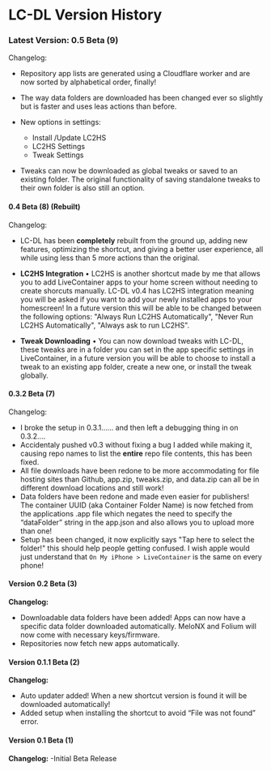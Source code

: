 # LC-DL Version History

### Latest Version: 0.5 Beta (9)
Changelog:

- Repository app lists are generated using a Cloudflare worker and are now sorted by alphabetical order, finally!

- The way data folders are downloaded has been changed ever so slightly but is faster and uses leas actions than before.

- New options in settings:
  - Install /Update LC2HS
  - LC2HS Settings
  - Tweak Settings
 
- Tweaks can now be downloaded as global tweaks or saved to an existing folder. The original functionality of saving standalone tweaks to their own folder is also still an option.

#### 0.4 Beta (8) (Rebuilt)
Changelog:

- LC-DL has been **completely** rebuilt from the ground up, adding new features, optimizing the shortcut, and giving a better user experience, all while using less than 5 more actions than the original.

- **LC2HS Integration** • LC2HS is another shortcut made by me that allows you to add LiveContainer apps to your home screen without needing to create shorcuts manually. LC-DL v0.4 has LC2HS integration meaning you will be asked if you want to add your newly installed apps to your homescreen! In a future version this will be able to be changed between the following options: "Always Run LC2HS Automatically", "Never Run LC2HS Automatically", "Always ask to run LC2HS".

- **Tweak Downloading** • You can now download tweaks with LC-DL, these tweaks are in a folder you can set in the app specific settings in LiveContainer, in a future version you will be able to choose to install a tweak to an existing app folder, create a new one, or install the tweak globally.

#### 0.3.2 Beta (7)
Changelog:

- I broke the setup in 0.3.1...... and then left a debugging thing in on 0.3.2....
- Accidentaly pushed v0.3 without fixing a bug I added while making it, causing repo names to list the **entire** repo file contents, this has been fixed.
- All file downloads have been redone to be more accommodating for file hosting sites than Github, app.zip, tweaks.zip, and data.zip can all be in different download locations and still work!
- Data folders have been redone and made even easier for publishers! The container UUID (aka Container Folder Name) is now fetched from the applications .app file which negates the need to specify the “dataFolder” string in the app.json and also allows you to upload more than one!
- Setup has been changed, it now explicitly says "Tap here to select the folder!" this should help people getting confused. I wish apple would just understand that `On My iPhone > LiveContainer` is the same on every phone!


#### Version 0.2 Beta (3)
**Changelog:**
- Downloadable data folders have been added! Apps can now have a specific data folder downloaded automatically. MeloNX and Folium will now come with necessary keys/firmware.
- Repositories now fetch new apps automatically.


#### Version 0.1.1 Beta (2)
**Changelog:**
- Auto updater added! When a new shortcut version is found it will be downloaded automatically!
- Added setup when installing the shortcut to avoid “File was not found” error.


#### Version 0.1 Beta (1)
**Changelog:**
-Initial Beta Release
